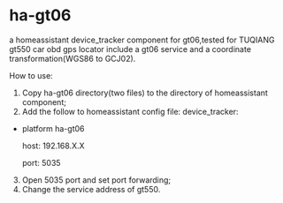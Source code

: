 # ha-gt06
a homeassistant device_tracker component for gt06,tested for TUQIANG gt550 car obd gps locator
include a gt06 service and a coordinate transformation(WGS86 to GCJ02).

How to use:
1. Copy ha-gt06 directory(two files) to the directory of homeassistant component;
2. Add the follow to homeassistant config file:
device_tracker:
  - platform ha-gt06

    host: 192.168.X.X

    port: 5035
3. Open 5035 port and set port forwarding;
4. Change the service address of gt550.
